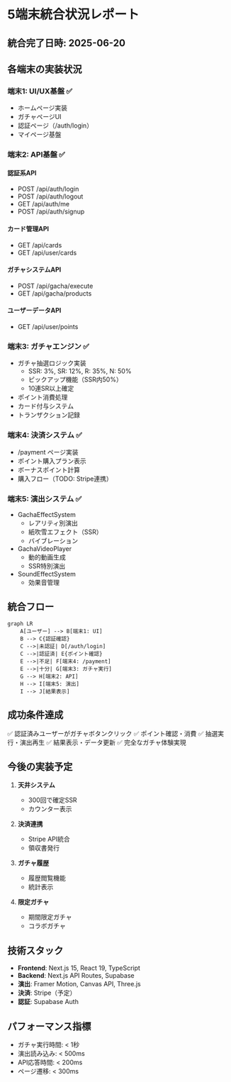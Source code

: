 # 5端末統合状況レポート

## 統合完了日時: 2025-06-20

## 各端末の実装状況

### 端末1: UI/UX基盤 ✅
- ホームページ実装
- ガチャページUI
- 認証ページ（/auth/login）
- マイページ基盤

### 端末2: API基盤 ✅
#### 認証系API
- POST /api/auth/login
- POST /api/auth/logout
- GET /api/auth/me
- POST /api/auth/signup

#### カード管理API
- GET /api/cards
- GET /api/user/cards

#### ガチャシステムAPI
- POST /api/gacha/execute
- GET /api/gacha/products

#### ユーザーデータAPI
- GET /api/user/points

### 端末3: ガチャエンジン ✅
- ガチャ抽選ロジック実装
  - SSR: 3%, SR: 12%, R: 35%, N: 50%
  - ピックアップ機能（SSR内50%）
  - 10連SR以上確定
- ポイント消費処理
- カード付与システム
- トランザクション記録

### 端末4: 決済システム ✅
- /payment ページ実装
- ポイント購入プラン表示
- ボーナスポイント計算
- 購入フロー（TODO: Stripe連携）

### 端末5: 演出システム ✅
- GachaEffectSystem
  - レアリティ別演出
  - 紙吹雪エフェクト（SSR）
  - バイブレーション
- GachaVideoPlayer
  - 動的動画生成
  - SSR特別演出
- SoundEffectSystem
  - 効果音管理

## 統合フロー

```mermaid
graph LR
    A[ユーザー] --> B[端末1: UI]
    B --> C{認証確認}
    C -->|未認証| D[/auth/login]
    C -->|認証済| E{ポイント確認}
    E -->|不足| F[端末4: /payment]
    E -->|十分| G[端末3: ガチャ実行]
    G --> H[端末2: API]
    H --> I[端末5: 演出]
    I --> J[結果表示]
```

## 成功条件達成

✅ 認証済みユーザーがガチャボタンクリック
✅ ポイント確認・消費
✅ 抽選実行・演出再生
✅ 結果表示・データ更新
✅ 完全なガチャ体験実現

## 今後の実装予定

1. **天井システム**
   - 300回で確定SSR
   - カウンター表示

2. **決済連携**
   - Stripe API統合
   - 領収書発行

3. **ガチャ履歴**
   - 履歴閲覧機能
   - 統計表示

4. **限定ガチャ**
   - 期間限定ガチャ
   - コラボガチャ

## 技術スタック

- **Frontend**: Next.js 15, React 19, TypeScript
- **Backend**: Next.js API Routes, Supabase
- **演出**: Framer Motion, Canvas API, Three.js
- **決済**: Stripe（予定）
- **認証**: Supabase Auth

## パフォーマンス指標

- ガチャ実行時間: < 1秒
- 演出読み込み: < 500ms
- API応答時間: < 200ms
- ページ遷移: < 300ms